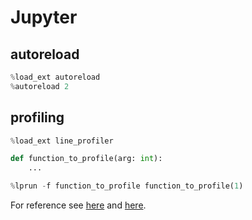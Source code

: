 # Jupyter

## autoreload

```python
%load_ext autoreload
%autoreload 2
```

## profiling

```python
%load_ext line_profiler

def function_to_profile(arg: int):
    ...

%lprun -f function_to_profile function_to_profile(1)
```

For reference see [here](https://jakevdp.github.io/PythonDataScienceHandbook/01.07-timing-and-profiling.html) and [here](https://ipython-books.github.io/43-profiling-your-code-line-by-line-with-line_profiler/).

